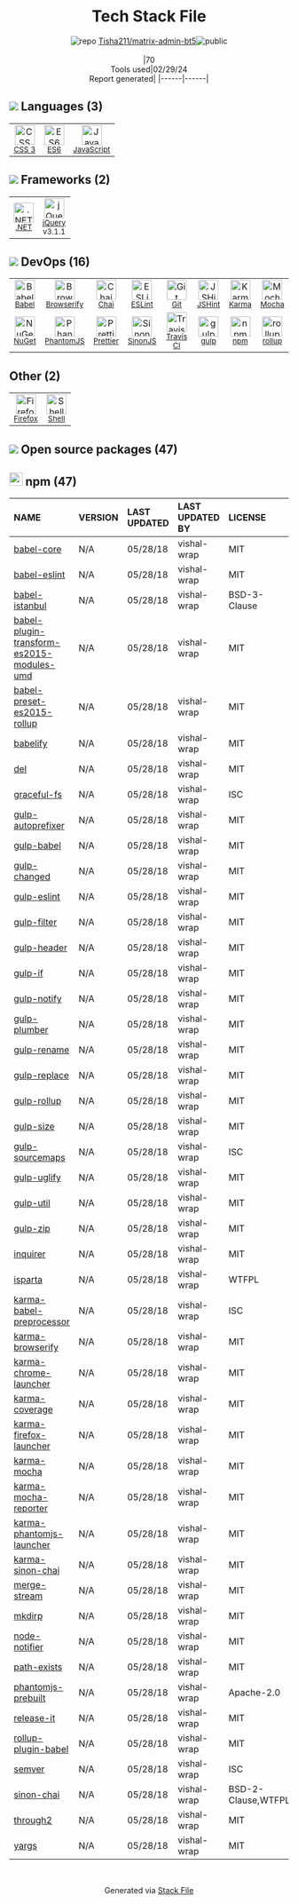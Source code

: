 <!--
&lt;--- Readme.md Snippet without images Start ---&gt;
## Tech Stack
Tisha211/matrix-admin-bt5 is built on the following main stack:

- [ES6](http://www.ecma-international.org/ecma-262/6.0/) – Languages
- [JavaScript](https://developer.mozilla.org/en-US/docs/Web/JavaScript) – Languages
- [.NET](http://www.microsoft.com/net/) – Frameworks (Full Stack)
- [jQuery](http://jquery.com/) – Javascript UI Libraries
- [Babel](http://babeljs.io/) – JavaScript Compilers
- [Browserify](http://browserify.org/) – Front End Package Manager
- [Chai](http://chaijs.com/) – Javascript Testing Framework
- [ESLint](http://eslint.org/) – Code Review
- [JSHint](http://www.jshint.com/about/) – Code Review
- [Karma](http://karma-runner.github.io/) – Browser Testing
- [Mocha](http://mochajs.org/) – Javascript Testing Framework
- [PhantomJS](https://phantomjs.org/) – Headless Browsers
- [Prettier](https://prettier.io/) – Code Review
- [SinonJS](http://sinonjs.org/) – Javascript Testing Framework
- [Travis CI](http://travis-ci.com/) – Continuous Integration
- [gulp](http://gulpjs.com/) – JS Build Tools / JS Task Runners
- [rollup](http://rollupjs.org/) – JS Build Tools / JS Task Runners
- [Firefox](https://www.mozilla.org/en-US/firefox/) – Web Browser
- [Shell](https://en.wikipedia.org/wiki/Shell_script) – Shells

Full tech stack [here](/techstack.md)

&lt;--- Readme.md Snippet without images End ---&gt;

&lt;--- Readme.md Snippet with images Start ---&gt;
## Tech Stack
Tisha211/matrix-admin-bt5 is built on the following main stack:

- <img width='25' height='25' src='https://img.stackshare.io/service/4109/16407404782_8b9c57eab3.jpg' alt='ES6'/> [ES6](http://www.ecma-international.org/ecma-262/6.0/) – Languages
- <img width='25' height='25' src='https://img.stackshare.io/service/1209/javascript.jpeg' alt='JavaScript'/> [JavaScript](https://developer.mozilla.org/en-US/docs/Web/JavaScript) – Languages
- <img width='25' height='25' src='https://img.stackshare.io/service/1014/IoPy1dce_400x400.png' alt='.NET'/> [.NET](http://www.microsoft.com/net/) – Frameworks (Full Stack)
- <img width='25' height='25' src='https://img.stackshare.io/service/1021/lxEKmMnB_400x400.jpg' alt='jQuery'/> [jQuery](http://jquery.com/) – Javascript UI Libraries
- <img width='25' height='25' src='https://img.stackshare.io/service/2739/-1wfGjNw.png' alt='Babel'/> [Babel](http://babeljs.io/) – JavaScript Compilers
- <img width='25' height='25' src='https://img.stackshare.io/service/849/9esmqty2.png' alt='Browserify'/> [Browserify](http://browserify.org/) – Front End Package Manager
- <img width='25' height='25' src='https://img.stackshare.io/service/1725/chai.png' alt='Chai'/> [Chai](http://chaijs.com/) – Javascript Testing Framework
- <img width='25' height='25' src='https://img.stackshare.io/service/3337/Q4L7Jncy.jpg' alt='ESLint'/> [ESLint](http://eslint.org/) – Code Review
- <img width='25' height='25' src='https://img.stackshare.io/service/1945/mzh2bRes_400x400.png' alt='JSHint'/> [JSHint](http://www.jshint.com/about/) – Code Review
- <img width='25' height='25' src='https://img.stackshare.io/service/1420/TidYGd6a.png' alt='Karma'/> [Karma](http://karma-runner.github.io/) – Browser Testing
- <img width='25' height='25' src='https://img.stackshare.io/service/832/mocha.png' alt='Mocha'/> [Mocha](http://mochajs.org/) – Javascript Testing Framework
- <img width='25' height='25' src='https://img.stackshare.io/service/1832/phantomjs.png' alt='PhantomJS'/> [PhantomJS](https://phantomjs.org/) – Headless Browsers
- <img width='25' height='25' src='https://img.stackshare.io/service/7035/default_66f265943abed56bcdbfca1c866a4261b1fbb063.jpg' alt='Prettier'/> [Prettier](https://prettier.io/) – Code Review
- <img width='25' height='25' src='https://img.stackshare.io/service/3509/logo.png' alt='SinonJS'/> [SinonJS](http://sinonjs.org/) – Javascript Testing Framework
- <img width='25' height='25' src='https://img.stackshare.io/service/460/Lu6cGu0z_400x400.png' alt='Travis CI'/> [Travis CI](http://travis-ci.com/) – Continuous Integration
- <img width='25' height='25' src='https://img.stackshare.io/service/844/iruTC031.png' alt='gulp'/> [gulp](http://gulpjs.com/) – JS Build Tools / JS Task Runners
- <img width='25' height='25' src='https://img.stackshare.io/service/4423/zE8RTn9E_400x400.jpg' alt='rollup'/> [rollup](http://rollupjs.org/) – JS Build Tools / JS Task Runners
- <img width='25' height='25' src='https://img.stackshare.io/service/8705/768px-Firefox_Logo__2017.svg.png' alt='Firefox'/> [Firefox](https://www.mozilla.org/en-US/firefox/) – Web Browser
- <img width='25' height='25' src='https://img.stackshare.io/service/4631/default_c2062d40130562bdc836c13dbca02d318205a962.png' alt='Shell'/> [Shell](https://en.wikipedia.org/wiki/Shell_script) – Shells

Full tech stack [here](/techstack.md)

&lt;--- Readme.md Snippet with images End ---&gt;
-->
<div align="center">

# Tech Stack File
![](https://img.stackshare.io/repo.svg "repo") [Tisha211/matrix-admin-bt5](https://github.com/Tisha211/matrix-admin-bt5)![](https://img.stackshare.io/public_badge.svg "public")
<br/><br/>
|70<br/>Tools used|02/29/24 <br/>Report generated|
|------|------|
</div>

## <img src='https://img.stackshare.io/languages.svg'/> Languages (3)
<table><tr>
  <td align='center'>
  <img width='36' height='36' src='https://img.stackshare.io/service/6727/css.png' alt='CSS 3'>
  <br>
  <sub><a href="https://developer.mozilla.org/en-US/docs/Web/CSS/CSS3">CSS 3</a></sub>
  <br>
  <sub></sub>
</td>

<td align='center'>
  <img width='36' height='36' src='https://img.stackshare.io/service/4109/16407404782_8b9c57eab3.jpg' alt='ES6'>
  <br>
  <sub><a href="http://www.ecma-international.org/ecma-262/6.0/">ES6</a></sub>
  <br>
  <sub></sub>
</td>

<td align='center'>
  <img width='36' height='36' src='https://img.stackshare.io/service/1209/javascript.jpeg' alt='JavaScript'>
  <br>
  <sub><a href="https://developer.mozilla.org/en-US/docs/Web/JavaScript">JavaScript</a></sub>
  <br>
  <sub></sub>
</td>

</tr>
</table>

## <img src='https://img.stackshare.io/frameworks.svg'/> Frameworks (2)
<table><tr>
  <td align='center'>
  <img width='36' height='36' src='https://img.stackshare.io/service/1014/IoPy1dce_400x400.png' alt='.NET'>
  <br>
  <sub><a href="http://www.microsoft.com/net/">.NET</a></sub>
  <br>
  <sub></sub>
</td>

<td align='center'>
  <img width='36' height='36' src='https://img.stackshare.io/service/1021/lxEKmMnB_400x400.jpg' alt='jQuery'>
  <br>
  <sub><a href="http://jquery.com/">jQuery</a></sub>
  <br>
  <sub>v3.1.1</sub>
</td>

</tr>
</table>

## <img src='https://img.stackshare.io/devops.svg'/> DevOps (16)
<table><tr>
  <td align='center'>
  <img width='36' height='36' src='https://img.stackshare.io/service/2739/-1wfGjNw.png' alt='Babel'>
  <br>
  <sub><a href="http://babeljs.io/">Babel</a></sub>
  <br>
  <sub></sub>
</td>

<td align='center'>
  <img width='36' height='36' src='https://img.stackshare.io/service/849/9esmqty2.png' alt='Browserify'>
  <br>
  <sub><a href="http://browserify.org/">Browserify</a></sub>
  <br>
  <sub></sub>
</td>

<td align='center'>
  <img width='36' height='36' src='https://img.stackshare.io/service/1725/chai.png' alt='Chai'>
  <br>
  <sub><a href="http://chaijs.com/">Chai</a></sub>
  <br>
  <sub></sub>
</td>

<td align='center'>
  <img width='36' height='36' src='https://img.stackshare.io/service/3337/Q4L7Jncy.jpg' alt='ESLint'>
  <br>
  <sub><a href="http://eslint.org/">ESLint</a></sub>
  <br>
  <sub></sub>
</td>

<td align='center'>
  <img width='36' height='36' src='https://img.stackshare.io/service/1046/git.png' alt='Git'>
  <br>
  <sub><a href="http://git-scm.com/">Git</a></sub>
  <br>
  <sub></sub>
</td>

<td align='center'>
  <img width='36' height='36' src='https://img.stackshare.io/service/1945/mzh2bRes_400x400.png' alt='JSHint'>
  <br>
  <sub><a href="http://www.jshint.com/about/">JSHint</a></sub>
  <br>
  <sub></sub>
</td>

<td align='center'>
  <img width='36' height='36' src='https://img.stackshare.io/service/1420/TidYGd6a.png' alt='Karma'>
  <br>
  <sub><a href="http://karma-runner.github.io/">Karma</a></sub>
  <br>
  <sub></sub>
</td>

<td align='center'>
  <img width='36' height='36' src='https://img.stackshare.io/service/832/mocha.png' alt='Mocha'>
  <br>
  <sub><a href="http://mochajs.org/">Mocha</a></sub>
  <br>
  <sub></sub>
</td>

</tr>
<tr>
  <td align='center'>
  <img width='36' height='36' src='https://img.stackshare.io/service/2637/6I3oEOP4_400x400.jpg' alt='NuGet'>
  <br>
  <sub><a href="https://www.nuget.org/">NuGet</a></sub>
  <br>
  <sub></sub>
</td>

<td align='center'>
  <img width='36' height='36' src='https://img.stackshare.io/service/1832/phantomjs.png' alt='PhantomJS'>
  <br>
  <sub><a href="https://phantomjs.org/">PhantomJS</a></sub>
  <br>
  <sub></sub>
</td>

<td align='center'>
  <img width='36' height='36' src='https://img.stackshare.io/service/7035/default_66f265943abed56bcdbfca1c866a4261b1fbb063.jpg' alt='Prettier'>
  <br>
  <sub><a href="https://prettier.io/">Prettier</a></sub>
  <br>
  <sub></sub>
</td>

<td align='center'>
  <img width='36' height='36' src='https://img.stackshare.io/service/3509/logo.png' alt='SinonJS'>
  <br>
  <sub><a href="http://sinonjs.org/">SinonJS</a></sub>
  <br>
  <sub></sub>
</td>

<td align='center'>
  <img width='36' height='36' src='https://img.stackshare.io/service/460/Lu6cGu0z_400x400.png' alt='Travis CI'>
  <br>
  <sub><a href="http://travis-ci.com/">Travis CI</a></sub>
  <br>
  <sub></sub>
</td>

<td align='center'>
  <img width='36' height='36' src='https://img.stackshare.io/service/844/iruTC031.png' alt='gulp'>
  <br>
  <sub><a href="http://gulpjs.com/">gulp</a></sub>
  <br>
  <sub></sub>
</td>

<td align='center'>
  <img width='36' height='36' src='https://img.stackshare.io/service/1120/lejvzrnlpb308aftn31u.png' alt='npm'>
  <br>
  <sub><a href="https://www.npmjs.com/">npm</a></sub>
  <br>
  <sub></sub>
</td>

<td align='center'>
  <img width='36' height='36' src='https://img.stackshare.io/service/4423/zE8RTn9E_400x400.jpg' alt='rollup'>
  <br>
  <sub><a href="http://rollupjs.org/">rollup</a></sub>
  <br>
  <sub></sub>
</td>

</tr>
</table>

## Other (2)
<table><tr>
  <td align='center'>
  <img width='36' height='36' src='https://img.stackshare.io/service/8705/768px-Firefox_Logo__2017.svg.png' alt='Firefox'>
  <br>
  <sub><a href="https://www.mozilla.org/en-US/firefox/">Firefox</a></sub>
  <br>
  <sub></sub>
</td>

<td align='center'>
  <img width='36' height='36' src='https://img.stackshare.io/service/4631/default_c2062d40130562bdc836c13dbca02d318205a962.png' alt='Shell'>
  <br>
  <sub><a href="https://en.wikipedia.org/wiki/Shell_script">Shell</a></sub>
  <br>
  <sub></sub>
</td>

</tr>
</table>


## <img src='https://img.stackshare.io/group.svg' /> Open source packages (47)</h2>

## <img width='24' height='24' src='https://img.stackshare.io/service/1120/lejvzrnlpb308aftn31u.png'/> npm (47)

|NAME|VERSION|LAST UPDATED|LAST UPDATED BY|LICENSE|VULNERABILITIES|
|:------|:------|:------|:------|:------|:------|
|[babel-core](https://www.npmjs.com/babel-core)|N/A|05/28/18|vishal-wrap |MIT|N/A|
|[babel-eslint](https://www.npmjs.com/babel-eslint)|N/A|05/28/18|vishal-wrap |MIT|N/A|
|[babel-istanbul](https://www.npmjs.com/babel-istanbul)|N/A|05/28/18|vishal-wrap |BSD-3-Clause|N/A|
|[babel-plugin-transform-es2015-modules-umd](https://www.npmjs.com/babel-plugin-transform-es2015-modules-umd)|N/A|05/28/18|vishal-wrap |MIT|N/A|
|[babel-preset-es2015-rollup](https://www.npmjs.com/babel-preset-es2015-rollup)|N/A|05/28/18|vishal-wrap |MIT|N/A|
|[babelify](https://www.npmjs.com/babelify)|N/A|05/28/18|vishal-wrap |MIT|N/A|
|[del](https://www.npmjs.com/del)|N/A|05/28/18|vishal-wrap |MIT|N/A|
|[graceful-fs](https://www.npmjs.com/graceful-fs)|N/A|05/28/18|vishal-wrap |ISC|N/A|
|[gulp-autoprefixer](https://www.npmjs.com/gulp-autoprefixer)|N/A|05/28/18|vishal-wrap |MIT|N/A|
|[gulp-babel](https://www.npmjs.com/gulp-babel)|N/A|05/28/18|vishal-wrap |MIT|N/A|
|[gulp-changed](https://www.npmjs.com/gulp-changed)|N/A|05/28/18|vishal-wrap |MIT|N/A|
|[gulp-eslint](https://www.npmjs.com/gulp-eslint)|N/A|05/28/18|vishal-wrap |MIT|N/A|
|[gulp-filter](https://www.npmjs.com/gulp-filter)|N/A|05/28/18|vishal-wrap |MIT|N/A|
|[gulp-header](https://www.npmjs.com/gulp-header)|N/A|05/28/18|vishal-wrap |MIT|N/A|
|[gulp-if](https://www.npmjs.com/gulp-if)|N/A|05/28/18|vishal-wrap |MIT|N/A|
|[gulp-notify](https://www.npmjs.com/gulp-notify)|N/A|05/28/18|vishal-wrap |MIT|N/A|
|[gulp-plumber](https://www.npmjs.com/gulp-plumber)|N/A|05/28/18|vishal-wrap |MIT|N/A|
|[gulp-rename](https://www.npmjs.com/gulp-rename)|N/A|05/28/18|vishal-wrap |MIT|N/A|
|[gulp-replace](https://www.npmjs.com/gulp-replace)|N/A|05/28/18|vishal-wrap |MIT|N/A|
|[gulp-rollup](https://www.npmjs.com/gulp-rollup)|N/A|05/28/18|vishal-wrap |MIT|N/A|
|[gulp-size](https://www.npmjs.com/gulp-size)|N/A|05/28/18|vishal-wrap |MIT|N/A|
|[gulp-sourcemaps](https://www.npmjs.com/gulp-sourcemaps)|N/A|05/28/18|vishal-wrap |ISC|N/A|
|[gulp-uglify](https://www.npmjs.com/gulp-uglify)|N/A|05/28/18|vishal-wrap |MIT|N/A|
|[gulp-util](https://www.npmjs.com/gulp-util)|N/A|05/28/18|vishal-wrap |MIT|N/A|
|[gulp-zip](https://www.npmjs.com/gulp-zip)|N/A|05/28/18|vishal-wrap |MIT|N/A|
|[inquirer](https://www.npmjs.com/inquirer)|N/A|05/28/18|vishal-wrap |MIT|N/A|
|[isparta](https://www.npmjs.com/isparta)|N/A|05/28/18|vishal-wrap |WTFPL|N/A|
|[karma-babel-preprocessor](https://www.npmjs.com/karma-babel-preprocessor)|N/A|05/28/18|vishal-wrap |ISC|N/A|
|[karma-browserify](https://www.npmjs.com/karma-browserify)|N/A|05/28/18|vishal-wrap |MIT|N/A|
|[karma-chrome-launcher](https://www.npmjs.com/karma-chrome-launcher)|N/A|05/28/18|vishal-wrap |MIT|N/A|
|[karma-coverage](https://www.npmjs.com/karma-coverage)|N/A|05/28/18|vishal-wrap |MIT|N/A|
|[karma-firefox-launcher](https://www.npmjs.com/karma-firefox-launcher)|N/A|05/28/18|vishal-wrap |MIT|N/A|
|[karma-mocha](https://www.npmjs.com/karma-mocha)|N/A|05/28/18|vishal-wrap |MIT|N/A|
|[karma-mocha-reporter](https://www.npmjs.com/karma-mocha-reporter)|N/A|05/28/18|vishal-wrap |MIT|N/A|
|[karma-phantomjs-launcher](https://www.npmjs.com/karma-phantomjs-launcher)|N/A|05/28/18|vishal-wrap |MIT|N/A|
|[karma-sinon-chai](https://www.npmjs.com/karma-sinon-chai)|N/A|05/28/18|vishal-wrap |MIT|N/A|
|[merge-stream](https://www.npmjs.com/merge-stream)|N/A|05/28/18|vishal-wrap |MIT|N/A|
|[mkdirp](https://www.npmjs.com/mkdirp)|N/A|05/28/18|vishal-wrap |MIT|N/A|
|[node-notifier](https://www.npmjs.com/node-notifier)|N/A|05/28/18|vishal-wrap |MIT|N/A|
|[path-exists](https://www.npmjs.com/path-exists)|N/A|05/28/18|vishal-wrap |MIT|N/A|
|[phantomjs-prebuilt](https://www.npmjs.com/phantomjs-prebuilt)|N/A|05/28/18|vishal-wrap |Apache-2.0|N/A|
|[release-it](https://www.npmjs.com/release-it)|N/A|05/28/18|vishal-wrap |MIT|N/A|
|[rollup-plugin-babel](https://www.npmjs.com/rollup-plugin-babel)|N/A|05/28/18|vishal-wrap |MIT|N/A|
|[semver](https://www.npmjs.com/semver)|N/A|05/28/18|vishal-wrap |ISC|N/A|
|[sinon-chai](https://www.npmjs.com/sinon-chai)|N/A|05/28/18|vishal-wrap |BSD-2-Clause,WTFPL|N/A|
|[through2](https://www.npmjs.com/through2)|N/A|05/28/18|vishal-wrap |MIT|N/A|
|[yargs](https://www.npmjs.com/yargs)|N/A|05/28/18|vishal-wrap |MIT|N/A|

<br/>
<div align='center'>

Generated via [Stack File](https://github.com/marketplace/stack-file)

